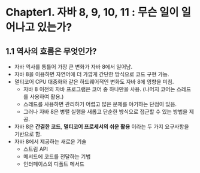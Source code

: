 # Chapter1. 자바 8, 9, 10, 11 : 무슨 일이 일어나고 있는가?

## **1.1 역사의 흐름은 무엇인가?**
* 자바 역사를 통틀어 가장 큰 변화가 자바 8에서 일어남.   
* 자바 8을 이용하면 자연어에 더 가깝게 간단한 방식으로 코드 구현 가능.   
* 멀티코어 CPU 대중화와 같은 하드웨어적인 변화도 자바 8에 영향을 미침.   
    * 자바 8 이전의 자바 프로그램은 코어 중 하나만을 사용. (나머지 코어는 스레드를 사용하여 활용.)   
    * 스레드를 사용하면 관리하기 어렵고 많은 문제를 야기하는 단점이 있음.   
    * 그러나 자바 8은 병렬 실행을 새롭고 단순한 방식으로 접근할 수 있는 방법을 제공.   
* 자바 8은 __간결한 코드__, __멀티코어 프로세서의 쉬운 활용__ 이라는 두 가지 요구사항을 기반으로 함.   
* 자바 8에서 제공하는 새로운 기술   
    * 스트림 API   
    * 메서드에 코드를 전달하는 기법   
    * 인터페이스의 디폴트 메서드   

